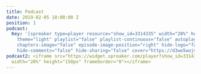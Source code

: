 ```yaml
---
title: Podcast
date: 2019-02-05 18:08:00 Z
position: 1
podcast:
  Key: '[spreaker type=player resource="show_id=3314335" width="20%" height="150px"
    theme="light" playlist="false" playlist-continuous="false" autoplay="false" live-autoplay="false"
    chapters-image="false" episode-image-position="right" hide-logo="false" hide-likes="false"
    hide-comments="false" hide-sharing="false" cover="https://d3wo5wojvuv7l.cloudfront.net/images.spreaker.com/original/25147444b1820f9cedf7ab98ec3e531f.jpg"]'
podcast2: <iframe src="https://widget.spreaker.com/player?show_id=3314335&theme=light&playlist=false&playlist-continuous=false&autoplay=false&live-autoplay=false&chapters-image=false&episode_image_position=right&hide-logo=false&hide-likes=false&hide-comments=false&hide-sharing=false&cover_image_url=https://d3wo5wojvuv7l.cloudfront.net/images.spreaker.com/original/25147444b1820f9cedf7ab98ec3e531f.jpg"
  width="20%" height="150px" frameborder="0"></iframe>
---
```


